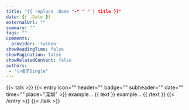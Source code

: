 ```yaml
---
title: "{{ replace .Name "-" " " | title }}"
date: {{ .Date }}
externalUrl: ""
summary: ""
tags: ""
Comments:
  provider: 'twikoo'
showReadingTime: false
showPagination: false
showRelatedContent: false
authors:
 - "小橘子Single"
---
```


{{< talk >}}
  {{< entry icon="" header="" badge="" subheader="" date="" time="" place="深圳" >}}
  example...
  {{ text }}
    example...
  {{ /text }}
  {{< /entry >}}
{{< /talk >}}
